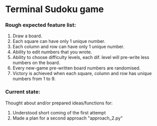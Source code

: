 # Terminal Sudoku game

### Rough expected feature list:

1. Draw a board.
2. Each square can have only 1 unique number.
3. Each column and row can have only 1 unique number.
4. Ability to edit numbers that you wrote.
5. Ability to choose difficulty levels, each dif. level will pre-write less numbers on the board.
6. Every new-game pre-written board numbers are randomised.
7. Victory is achieved when each square, column and row has unique numbers from 1 to 9.

### Current state:

Thought about and/or prepared ideas/functions for:

1. Understood short coming of the first attempt
2. Made a plan for a second approach "approach_2.py"
